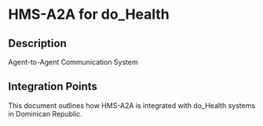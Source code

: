 # HMS-A2A for do_Health

## Description

Agent-to-Agent Communication System

## Integration Points

This document outlines how HMS-A2A is integrated with do_Health systems in Dominican Republic.
